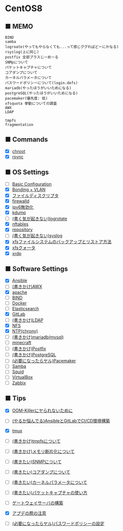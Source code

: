 # CentOS8
## ■ MEMO
```
BIND
samba
logroate(やってもやらなくても...って感じググればどーにかなる)
rsyslog(上に同じ)
postfix 全部プラスじーめーる
SNMpについて
パケットキャプチャについて
コアダンプについて
カーネルパラメータについて
パスワードポリシーについて(login.defs)
mariadb(やったほうがいいためになる)
postgreSQL(やったほうがいいためになる)
pacemaker(優先度: 低)
xfsquota 挙動についての調査
AWX
LDAP

tmpfs
fragmentation
```
## ■ Commands
- [x] [chroot](https://github.com/thetaru/memorandum/edit/master/OS/Linux/CentOS8/chroot)
- [x] [rsync](https://github.com/thetaru/memorandum/edit/master/OS/Linux/CentOS8/rsync)
## ■ OS Settings
- [ ] [Basic Configuration](https://github.com/thetaru/memorandum/edit/master/OS/Linux/CentOS8/settings)
- [x] [Bonding + VLAN](https://github.com/thetaru/memorandum/edit/master/OS/Linux/CentOS8/Bonding_VLAN)
- [x] [ファイルディスクリプタ](https://github.com/thetaru/memorandum/edit/master/OS/Linux/CentOS8/filedescriptor)
- [x] [firewalld](https://github.com/thetaru/memorandum/edit/master/OS/Linux/CentOS8/firewalld)
- [x] [ipv6無効化](https://github.com/thetaru/memorandum/edit/master/OS/Linux/CentOS8/Ipv6無効化)
- [x] [kdump](https://github.com/thetaru/memorandum/edit/master/OS/Linux/CentOS8/kdump)
- [ ] [(書く気が起きない)logrotate](https://github.com/thetaru/memorandum/edit/master/OS/Linux/CentOS8/Logrotate)
- [x] [nftables](https://github.com/thetaru/memorandum/edit/master/OS/Linux/CentOS8/nftables)
- [x] [repository](https://github.com/thetaru/memorandum/edit/master/OS/Linux/CentOS8/repository)
- [ ] [(書く気が起きない)syslog](https://github.com/thetaru/memorandum/edit/master/OS/Linux/CentOS8/syslog)
- [x] [xfsファイルシステムのバックアップとリストア方法](https://github.com/thetaru/memorandum/edit/master/OS/Linux/CentOS8/xfs_backup)
- [x] [xfsクォータ](https://github.com/thetaru/memorandum/edit/master/OS/Linux/CentOS8/xfs_quota)
- [x] [xrdp](https://github.com/thetaru/memorandum/edit/master/OS/Linux/CentOS8/xrdp)
## ■ Software Settings
- [x] [Ansible](https://github.com/thetaru/memorandum/edit/master/OS/Linux/CentOS8/Ansible)
- [ ] [(書きかけ)AWX](https://github.com/thetaru/memorandum/edit/master/OS/Linux/CentOS8/AWX)
- [x] [apache](https://github.com/thetaru/memorandum/edit/master/OS/Linux/CentOS8/apache)
- [ ] [BIND](https://github.com/thetaru/memorandum/edit/master/OS/Linux/CentOS8/BIND)
- [ ] [Docker](https://github.com/thetaru/memorandum/edit/master/OS/Linux/CentOS8/Docker)
- [ ] [Elasticsearch](https://github.com/thetaru/memorandum/edit/master/OS/Linux/CentOS8/Elasticsearch)
- [x] [GitLab](https://github.com/thetaru/memorandum/edit/master/OS/Linux/CentOS8/GitLab)
- [ ] [(書きかけ)LDAP](https://github.com/thetaru/memorandum/edit/master/OS/Linux/CentOS8/LDAP)
- [x] [NFS](https://github.com/thetaru/memorandum/edit/master/OS/Linux/CentOS8/nfs)
- [x] [NTP(chrony)](https://github.com/thetaru/memorandum/edit/master/OS/Linux/CentOS8/chrony)
- [ ] [(書きかけ)mariadb(mysql)](https://github.com/thetaru/memorandum/edit/master/OS/Linux/CentOS8/mariadb)
- [ ] [minecraft](https://github.com/thetaru/memorandum/edit/master/OS/Linux/CentOS8/minecraft)
- [ ] [(書きかけ)Postfix](https://github.com/thetaru/memorandum/edit/master/OS/Linux/CentOS8/postfix)
- [ ] [(書きかけ)PostgreSQL](https://github.com/thetaru/memorandum/edit/master/OS/Linux/CentOS8/PostgreSQL)
- [ ] [(必要になったらヤル)Pacemaker](https://github.com/thetaru/memorandum/edit/master/OS/Linux/CentOS8/Pacemaker)
- [ ] [Samba](https://github.com/thetaru/memorandum/edit/master/OS/Linux/CentOS8/Samba)
- [ ] [Squid](https://github.com/thetaru/memorandum/edit/master/OS/Linux/CentOS8/Squid)
- [ ] [VirtualBox](https://github.com/thetaru/memorandum/edit/master/OS/Linux/CentOS8/virtualbox)
- [ ] [Zabbix](https://github.com/thetaru/memorandum/edit/master/OS/Linux/CentOS8/Zabbix)
## ■ Tips
- [x] [OOM-Killerにヤられないために](https://github.com/thetaru/memorandum/edit/master/OS/Linux/CentOS8/oom_killer)
- [ ] [(やるか悩んでる)AnsibleとGitLabでCI/CD環境構築](https://github.com/thetaru/memorandum/edit/master/OS/Linux/CentOS8/Ansible+GitLab)
- [x] [tmux](https://github.com/thetaru/memorandum/edit/master/OS/Linux/CentOS8/tmux)
- [ ] [(書きかけ)tmpfsについて](https://github.com/thetaru/memorandum/tree/master/OS/Linux/CentOS8/about_tmpfs)
- [ ] [(書きかけ)メモリ断片化について](https://github.com/thetaru/memorandum/tree/master/OS/Linux/CentOS8/memory_fragmentation)
- [ ] [(書きたい)SNMPについて](https://github.com/thetaru/memorandum/tree/master/OS/Linux/CentOS8/about_snmp)
- [ ] [(書きたい)コアダンプについて](https://github.com/thetaru/memorandum/tree/master/OS/Linux/CentOS8/about_coredump)
- [ ] [(書きたい)カーネルパラメータについて](https://github.com/thetaru/memorandum/tree/master/OS/Linux/CentOS8/about_KernelParam)
- [ ] [(書きたい)パケットキャプチャの使い方]()
- [ ] [ゲートウェイサーバの構築](https://github.com/thetaru/memorandum/tree/master/OS/Linux/CentOS8/gateway_srv)
- [x] [アプデの際の注意](https://github.com/thetaru/memorandum/tree/master/OS/Linux/CentOS8/update_note)
- [ ] [(必要になったらヤル)パスワードポリシーの設定](https://github.com/thetaru/memorandum/tree/master/OS/Linux/CentOS8/PasswordPolicy)

